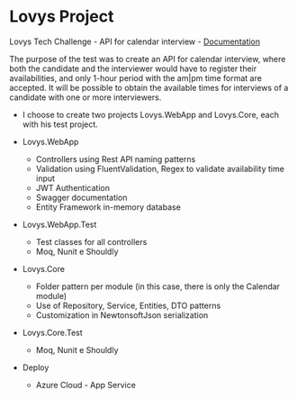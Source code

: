 # Lovys Project

Lovys Tech Challenge - API for calendar interview - [Documentation](https://lovys.azurewebsites.net/swagger/index.html)

The purpose of the test was to create an API for calendar interview, where both the candidate and the interviewer would have to register their availabilities, and only 1-hour period with the am|pm time format are accepted. It will be possible to obtain the available times for interviews of a candidate with one or more interviewers.

- I choose to create two projects Lovys.WebApp and Lovys.Core, each with his test project.
- Lovys.WebApp 
  - Controllers using Rest API naming patterns
  - Validation using FluentValidation, Regex to validate availability time input
  - JWT Authentication
  - Swagger documentation
  - Entity Framework in-memory database
   
- Lovys.WebApp.Test
  - Test classes for all controllers
  - Moq, Nunit e Shouldly 

- Lovys.Core 
  - Folder pattern per module (in this case, there is only the Calendar module)
  - Use of Repository, Service, Entities, DTO patterns
  - Customization in NewtonsoftJson serialization
   
- Lovys.Core.Test
  - Moq, Nunit e Shouldly 


- Deploy
  - Azure Cloud - App Service
